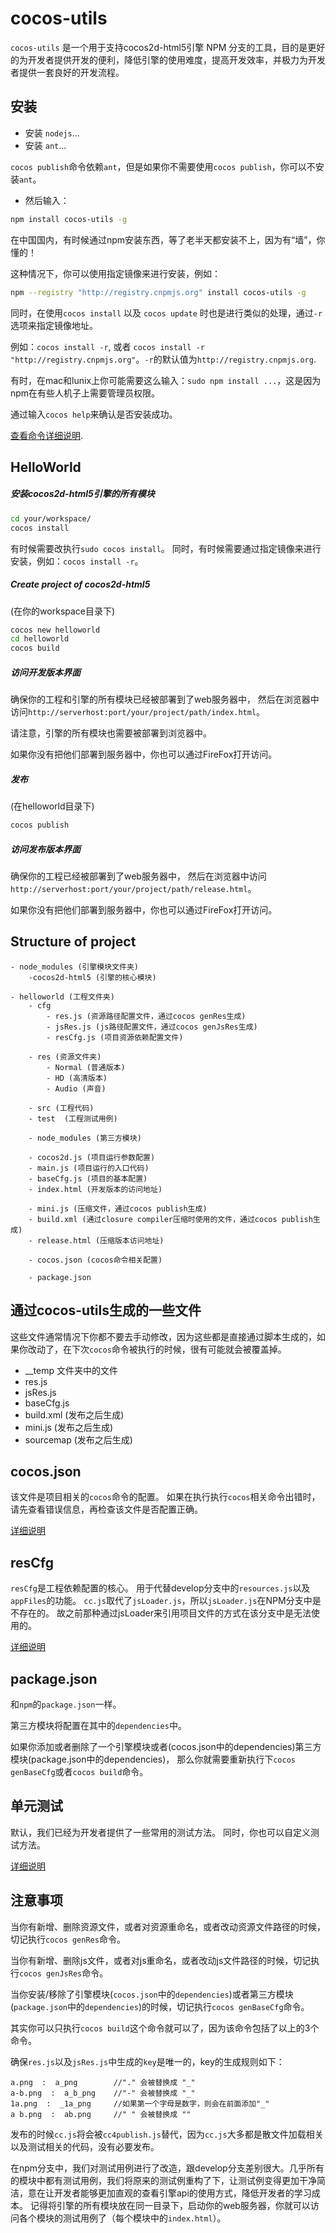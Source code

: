 cocos-utils
========

`cocos-utils` 是一个用于支持cocos2d-html5引擎 NPM 分支的工具，目的是更好的为开发者提供开发的便利，降低引擎的使用难度，提高开发效率，并极力为开发者提供一套良好的开发流程。


## 安装
* 安装 `nodejs`...
* 安装 `ant`...

`cocos publish`命令依赖`ant`，但是如果你不需要使用`cocos publish`，你可以不安装`ant`。

* 然后输入：

```bash
npm install cocos-utils -g
```

在中国国内，有时候通过npm安装东西，等了老半天都安装不上，因为有“墙”，你懂的！

这种情况下，你可以使用指定镜像来进行安装，例如：

```bash
npm --registry "http://registry.cnpmjs.org" install cocos-utils -g
```

同时，在使用`cocos install` 以及 `cocos update` 时也是进行类似的处理，通过`-r`选项来指定镜像地址。

例如：`cocos install -r`, 或者 `cocos install -r "http://registry.cnpmjs.org"`。`-r`的默认值为`http://registry.cnpmjs.org`.

有时，在mac和lunix上你可能需要这么输入：`sudo npm install ...`，这是因为npm在有些人机子上需要管理员权限。

通过输入`cocos help`来确认是否安装成功。

[查看命令详细说明](cocos_command/zh.md).


## HelloWorld

##### 安装cocos2d-html5引擎的所有模块

```bash
cd your/workspace/
cocos install
```

有时候需要改执行`sudo cocos install`。
同时，有时候需要通过指定镜像来进行安装，例如：`cocos install -r`。

##### Create project of cocos2d-html5

(在你的workspace目录下)

```bash
cocos new helloworld
cd helloworld
cocos build
```

##### 访问开发版本界面

确保你的工程和引擎的所有模块已经被部署到了web服务器中，
然后在浏览器中访问`http://serverhost:port/your/project/path/index.html`。 

请注意，引擎的所有模块也需要被部署到浏览器中。

如果你没有把他们部署到服务器中，你也可以通过FireFox打开访问。

##### 发布

(在helloworld目录下)

```bash
cocos publish
```

##### 访问发布版本界面

确保你的工程已经被部署到了web服务器中，
然后在浏览器中访问`http://serverhost:port/your/project/path/release.html`。 

如果你没有把他们部署到服务器中，你也可以通过FireFox打开访问。

## Structure of project

```script
- node_modules (引擎模块文件夹)
    -cocos2d-html5 (引擎的核心模块)

- helloworld (工程文件夹)
    - cfg
        - res.js (资源路径配置文件，通过cocos genRes生成)
        - jsRes.js (js路径配置文件，通过cocos genJsRes生成)
        - resCfg.js (项目资源依赖配置文件)

    - res (资源文件夹)
        - Normal (普通版本)
        - HD (高清版本)
        - Audio (声音)

    - src (工程代码)
    - test  (工程测试用例)

    - node_modules (第三方模块)

    - cocos2d.js (项目运行参数配置)
    - main.js (项目运行的入口代码)
    - baseCfg.js (项目的基本配置)
    - index.html (开发版本的访问地址)

    - mini.js (压缩文件，通过cocos publish生成)
    - build.xml (通过closure compiler压缩时使用的文件，通过cocos publish生成)
    - release.html (压缩版本访问地址)

    - cocos.json (cocos命令相关配置)

    - package.json
```



## 通过cocos-utils生成的一些文件

这些文件通常情况下你都不要去手动修改，因为这些都是直接通过脚本生成的，如果你改动了，在下次`cocos`命令被执行的时候，很有可能就会被覆盖掉。

* __temp 文件夹中的文件
* res.js
* jsRes.js
* baseCfg.js
* build.xml (发布之后生成)
* mini.js (发布之后生成)
* sourcemap (发布之后生成)


## cocos.json

该文件是项目相关的`cocos`命令的配置。
如果在执行执行`cocos`相关命令出错时，请先查看错误信息，再检查该文件是否配置正确。

[详细说明](cocos_json/zh.md)


## resCfg

`resCfg`是工程依赖配置的核心。
用于代替develop分支中的`resources.js`以及`appFiles`的功能。
`cc.js`取代了`jsLoader.js`，所以`jsLoader.js`在NPM分支中是不存在的。
故之前那种通过jsLoader来引用项目文件的方式在该分支中是无法使用的。

[详细说明](rescfg/zh.md)


## package.json

和`npm`的`package.json`一样。

第三方模块将配置在其中的`dependencies`中。

如果你添加或者删除了一个引擎模块或者(cocos.json中的dependencies)第三方模块(package.json中的dependencies)，
那么你就需要重新执行下`cocos genBaseCfg`或者`cocos build`命令。


## 单元测试

默认，我们已经为开发者提供了一些常用的测试方法。
同时，你也可以自定义测试方法。

[详细说明](unit_test/zh.md)

## 注意事项

当你有新增、删除资源文件，或者对资源重命名，或者改动资源文件路径的时候，切记执行`cocos genRes`命令。

当你有新增、删除js文件，或者对js重命名，或者改动js文件路径的时候，切记执行`cocos genJsRes`命令。

当你安装/移除了引擎模块(`cocos.json`中的`dependencies`)或者第三方模块(`package.json`中的`dependencies`)的时候，切记执行`cocos genBaseCfg`命令。

其实你可以只执行`cocos build`这个命令就可以了，因为该命令包括了以上的3个命令。

确保`res.js`以及`jsRes.js`中生成的`key`是唯一的，key的生成规则如下：

```script
a.png  :  a_png        //"." 会被替换成 "_"
a-b.png  :  a_b_png    //"-" 会被替换成 "_"
1a.png  :  _1a_png     //如果第一个字母是数字，则会在前面添加"_"
a b.png  :  ab.png     //" " 会被替换成 ""
```

发布的时候`cc.js`将会被`cc4publish.js`替代，因为`cc.js`大多都是散文件加载相关以及测试相关的代码，没有必要发布。

在npm分支中，我们对测试用例进行了改造，跟develop分支差别很大。几乎所有的模块中都有测试用例，我们将原来的测试例重构了下，让测试例变得更加干净简洁，意在让开发者能够更加直观的查看引擎api的使用方式，降低开发者的学习成本。
记得将引擎的所有模块放在同一目录下，启动你的web服务器，你就可以访问各个模块的测试用例了（每个模块中的`index.html`）。
